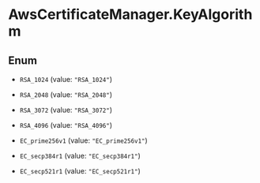 # AwsCertificateManager.KeyAlgorithm

## Enum


* `RSA_1024` (value: `"RSA_1024"`)

* `RSA_2048` (value: `"RSA_2048"`)

* `RSA_3072` (value: `"RSA_3072"`)

* `RSA_4096` (value: `"RSA_4096"`)

* `EC_prime256v1` (value: `"EC_prime256v1"`)

* `EC_secp384r1` (value: `"EC_secp384r1"`)

* `EC_secp521r1` (value: `"EC_secp521r1"`)


